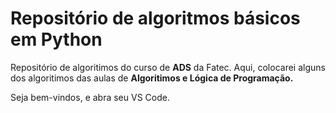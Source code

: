 # Repositório de algoritmos básicos em Python

Repositório de algoritimos do curso de **ADS** da Fatec. Aqui, colocarei 
alguns dos algoritimos das aulas de **Algoritimos e Lógica de Programação.**

Seja bem-vindos, e abra seu VS Code.